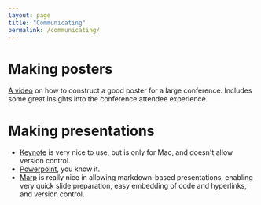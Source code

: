```yaml
---
layout: page
title: "Communicating"
permalink: /communicating/
---
```


# Making posters

[A video](https://youtu.be/1RwJbhkCA58) on how to construct a good poster for a large conference.
Includes some great insights into the conference attendee experience.

# Making presentations
* [Keynote](https://www.apple.com/keynote/) is very nice to use, but is only for Mac, and doesn't allow version control.
* [Powerpoint](https://office.live.com/start/powerpoint.aspx), you know it.
* [Marp](https://marp.app) is really nice in allowing markdown-based presentations, enabling very quick slide preparation, easy embedding of code and hyperlinks, and version control.
